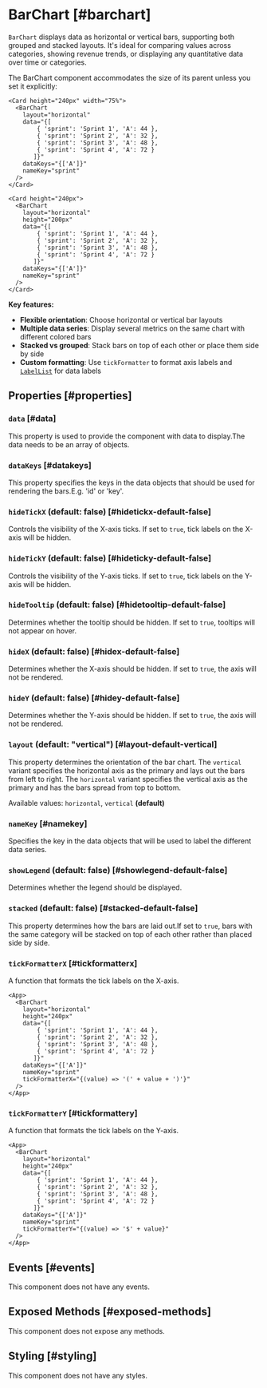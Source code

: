 # BarChart [#barchart]

`BarChart` displays data as horizontal or vertical bars, supporting both grouped and stacked layouts. It's ideal for comparing values across categories, showing revenue trends, or displaying any quantitative data over time or categories.

The BarChart component accommodates the size of its parent unless you set it explicitly:

```xmlui-pg copy display height="300px" name="Example: dimension determined by the parent" /Card height="240px" width="75%"/
<Card height="240px" width="75%">
  <BarChart
    layout="horizontal"
    data="{[
        { 'sprint': 'Sprint 1', 'A': 44 },
        { 'sprint': 'Sprint 2', 'A': 32 },
        { 'sprint': 'Sprint 3', 'A': 48 },
        { 'sprint': 'Sprint 4', 'A': 72 }
       ]}"
    dataKeys="{['A']}"
    nameKey="sprint"
  />
</Card>
```

```xmlui-pg copy display height="300px" name="Example: dimension overwritten by BarChart" /height="240px"/ /height="200px"/
<Card height="240px">
  <BarChart
    layout="horizontal"
    height="200px"
    data="{[
        { 'sprint': 'Sprint 1', 'A': 44 },
        { 'sprint': 'Sprint 2', 'A': 32 },
        { 'sprint': 'Sprint 3', 'A': 48 },
        { 'sprint': 'Sprint 4', 'A': 72 }
       ]}"
    dataKeys="{['A']}"
    nameKey="sprint"
  />
</Card>
```

**Key features:**
- **Flexible orientation**: Choose horizontal or vertical bar layouts
- **Multiple data series**: Display several metrics on the same chart with different colored bars
- **Stacked vs grouped**: Stack bars on top of each other or place them side by side
- **Custom formatting**: Use `tickFormatter` to format axis labels and [`LabelList`](/components/LabelList) for data labels

## Properties [#properties]

### `data` [#data]

This property is used to provide the component with data to display.The data needs to be an array of objects.

### `dataKeys` [#datakeys]

This property specifies the keys in the data objects that should be used for rendering the bars.E.g. 'id' or 'key'.

### `hideTickX` (default: false) [#hidetickx-default-false]

Controls the visibility of the X-axis ticks. If set to `true`, tick labels on the X-axis will be hidden.

### `hideTickY` (default: false) [#hideticky-default-false]

Controls the visibility of the Y-axis ticks. If set to `true`, tick labels on the Y-axis will be hidden.

### `hideTooltip` (default: false) [#hidetooltip-default-false]

Determines whether the tooltip should be hidden. If set to `true`, tooltips will not appear on hover.

### `hideX` (default: false) [#hidex-default-false]

Determines whether the X-axis should be hidden. If set to `true`, the axis will not be rendered.

### `hideY` (default: false) [#hidey-default-false]

Determines whether the Y-axis should be hidden. If set to `true`, the axis will not be rendered.

### `layout` (default: "vertical") [#layout-default-vertical]

This property determines the orientation of the bar chart. The `vertical` variant specifies the horizontal axis as the primary and lays out the bars from left to right. The `horizontal` variant specifies the vertical axis as the primary and has the bars spread from top to bottom.

Available values: `horizontal`, `vertical` **(default)**

### `nameKey` [#namekey]

Specifies the key in the data objects that will be used to label the different data series.

### `showLegend` (default: false) [#showlegend-default-false]

Determines whether the legend should be displayed.

### `stacked` (default: false) [#stacked-default-false]

This property determines how the bars are laid out.If set to `true`, bars with the same category will be stacked on top of each other rather than placed side by side.

### `tickFormatterX` [#tickformatterx]

A function that formats the tick labels on the X-axis. 

```xmlui-pg copy display height="320px" name="Example: tickFormatterX" /tickFormatterX/
<App>
  <BarChart
    layout="horizontal"
    height="240px"
    data="{[
        { 'sprint': 'Sprint 1', 'A': 44 },
        { 'sprint': 'Sprint 2', 'A': 32 },
        { 'sprint': 'Sprint 3', 'A': 48 },
        { 'sprint': 'Sprint 4', 'A': 72 }
       ]}"
    dataKeys="{['A']}"
    nameKey="sprint"
    tickFormatterX="{(value) => '(' + value + ')'}"
  />
</App>
```

### `tickFormatterY` [#tickformattery]

A function that formats the tick labels on the Y-axis. 

```xmlui-pg copy display height="320px" name="Example: tickFormatterY" /tickFormatterY/
<App>
  <BarChart
    layout="horizontal"
    height="240px"
    data="{[
        { 'sprint': 'Sprint 1', 'A': 44 },
        { 'sprint': 'Sprint 2', 'A': 32 },
        { 'sprint': 'Sprint 3', 'A': 48 },
        { 'sprint': 'Sprint 4', 'A': 72 }
       ]}"
    dataKeys="{['A']}"
    nameKey="sprint"
    tickFormatterY="{(value) => '$' + value}"
  />
</App>
```

## Events [#events]

This component does not have any events.

## Exposed Methods [#exposed-methods]

This component does not expose any methods.

## Styling [#styling]

This component does not have any styles.
